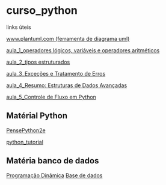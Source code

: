# curso_python
links úteis

[www.plantuml.com (ferramenta de diagrama uml)](https://www.plantuml.com/plantuml/uml/XLExJWCn4EplAwoh4hWKj2UA28cEbjhQ-5Pe9JyYFwu0yK5y1p-6xsmdTYAID55cPsTcTvszys1zKB8J4fnZRpHRmxuw5ZyxHXEN2p0ovst6FFaW6mI2DxO1jE77S90aG42aalQvCf4x6aqpof4TZ94h_CWu9qsUyqqn7BBDaCI72ydjgI-QnhPjSl_kyXJlBe2bPewGe3gcDWhhtwY0P0siKHn7TRJeF4p6ZH5p_ZfraHzMqI59tKlvcdH9dOEcRQShPAW4BqELJO87ZYU5SG6mhaqu6na4rAKgSrvpLhyNzONYwer70MrK5yL9-3Pg2vupjjk3o26ZmQQBfq0bXqLbPYobkD-ckgYKFhVPNWdc79lytRRbQjLOxdjfDrJlfd3NhSvuczhOLVD7nxZHz1VhdthslDkn_g6l7yB8XD7-zqTrwTmtY1P1qYTqrMqMhidSP3Eo3xIe1VtBopwtcQrxGzwZdeAIVm00)





[aula_1_operadores lógicos, variáveis e operadores aritméticos](/materia/aula_1.md)

[aula_2_tipos estruturados](/materia/aula_2.md)

[aula_3_Exceções e Tratamento de Erros](/materia/aula_3.md)

[aula_4_Resumo: Estruturas de Dados Avançadas](/materia/aula_4.md)

[aula_5_Controle de Fluxo em Python](/materia/aula_5.md)



## Matérial Python

[PensePython2e](https://penseallen.github.io/PensePython2e/)

[python_tutorial](https://docs.python.org/pt-br/3.10/tutorial/)


## Matéria banco de dados
[Programação Dinâmica](https://www.youtube.com/watch?v=BRPUA0EgS4I&list=PL5TJqBvpXQv5n1N15kcK1m9oKJm_cv-m6)
[Base de dados](https://basedosdados.org/dataset/fb38dbe8-03ce-46b4-a6b7-638ade03999c?table=b6df9e1c-cbcb-4dbd-893b-8645a51773e6)

